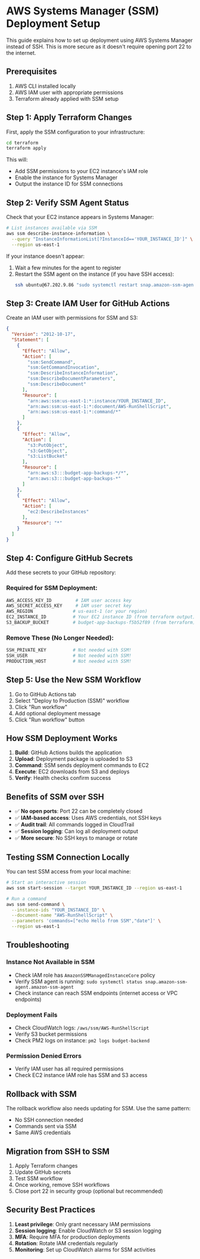 # AWS Systems Manager (SSM) Deployment Setup

This guide explains how to set up deployment using AWS Systems Manager instead of SSH. This is more secure as it doesn't require opening port 22 to the internet.

## Prerequisites

1. AWS CLI installed locally
2. AWS IAM user with appropriate permissions
3. Terraform already applied with SSM setup

## Step 1: Apply Terraform Changes

First, apply the SSM configuration to your infrastructure:

```bash
cd terraform
terraform apply
```

This will:
- Add SSM permissions to your EC2 instance's IAM role
- Enable the instance for Systems Manager
- Output the instance ID for SSM connections

## Step 2: Verify SSM Agent Status

Check that your EC2 instance appears in Systems Manager:

```bash
# List instances available via SSM
aws ssm describe-instance-information \
  --query "InstanceInformationList[?InstanceId=='YOUR_INSTANCE_ID']" \
  --region us-east-1
```

If your instance doesn't appear:
1. Wait a few minutes for the agent to register
2. Restart the SSM agent on the instance (if you have SSH access):
   ```bash
   ssh ubuntu@67.202.9.86 "sudo systemctl restart snap.amazon-ssm-agent.amazon-ssm-agent"
   ```

## Step 3: Create IAM User for GitHub Actions

Create an IAM user with permissions for SSM and S3:

```json
{
  "Version": "2012-10-17",
  "Statement": [
    {
      "Effect": "Allow",
      "Action": [
        "ssm:SendCommand",
        "ssm:GetCommandInvocation",
        "ssm:DescribeInstanceInformation",
        "ssm:DescribeDocumentParameters",
        "ssm:DescribeDocument"
      ],
      "Resource": [
        "arn:aws:ssm:us-east-1:*:instance/YOUR_INSTANCE_ID",
        "arn:aws:ssm:us-east-1:*:document/AWS-RunShellScript",
        "arn:aws:ssm:us-east-1:*:command/*"
      ]
    },
    {
      "Effect": "Allow",
      "Action": [
        "s3:PutObject",
        "s3:GetObject",
        "s3:ListBucket"
      ],
      "Resource": [
        "arn:aws:s3:::budget-app-backups-*/*",
        "arn:aws:s3:::budget-app-backups-*"
      ]
    },
    {
      "Effect": "Allow",
      "Action": [
        "ec2:DescribeInstances"
      ],
      "Resource": "*"
    }
  ]
}
```

## Step 4: Configure GitHub Secrets

Add these secrets to your GitHub repository:

### Required for SSM Deployment:
```bash
AWS_ACCESS_KEY_ID         # IAM user access key
AWS_SECRET_ACCESS_KEY     # IAM user secret key
AWS_REGION               # us-east-1 (or your region)
EC2_INSTANCE_ID          # Your EC2 instance ID (from terraform output)
S3_BACKUP_BUCKET         # budget-app-backups-f5b52f89 (from terraform)
```

### Remove These (No Longer Needed):
```bash
SSH_PRIVATE_KEY          # Not needed with SSM!
SSH_USER                 # Not needed with SSM!
PRODUCTION_HOST          # Not needed with SSM!
```

## Step 5: Use the New SSM Workflow

1. Go to GitHub Actions tab
2. Select "Deploy to Production (SSM)" workflow
3. Click "Run workflow"
4. Add optional deployment message
5. Click "Run workflow" button

## How SSM Deployment Works

1. **Build**: GitHub Actions builds the application
2. **Upload**: Deployment package is uploaded to S3
3. **Command**: SSM sends deployment commands to EC2
4. **Execute**: EC2 downloads from S3 and deploys
5. **Verify**: Health checks confirm success

## Benefits of SSM over SSH

- ✅ **No open ports**: Port 22 can be completely closed
- ✅ **IAM-based access**: Uses AWS credentials, not SSH keys
- ✅ **Audit trail**: All commands logged in CloudTrail
- ✅ **Session logging**: Can log all deployment output
- ✅ **More secure**: No SSH keys to manage or rotate

## Testing SSM Connection Locally

You can test SSM access from your local machine:

```bash
# Start an interactive session
aws ssm start-session --target YOUR_INSTANCE_ID --region us-east-1

# Run a command
aws ssm send-command \
  --instance-ids "YOUR_INSTANCE_ID" \
  --document-name "AWS-RunShellScript" \
  --parameters 'commands=["echo Hello from SSM","date"]' \
  --region us-east-1
```

## Troubleshooting

### Instance Not Available in SSM
- Check IAM role has `AmazonSSMManagedInstanceCore` policy
- Verify SSM agent is running: `sudo systemctl status snap.amazon-ssm-agent.amazon-ssm-agent`
- Check instance can reach SSM endpoints (internet access or VPC endpoints)

### Deployment Fails
- Check CloudWatch logs: `/aws/ssm/AWS-RunShellScript`
- Verify S3 bucket permissions
- Check PM2 logs on instance: `pm2 logs budget-backend`

### Permission Denied Errors
- Verify IAM user has all required permissions
- Check EC2 instance IAM role has SSM and S3 access

## Rollback with SSM

The rollback workflow also needs updating for SSM. Use the same pattern:
- No SSH connection needed
- Commands sent via SSM
- Same AWS credentials

## Migration from SSH to SSM

1. Apply Terraform changes
2. Update GitHub secrets
3. Test SSM workflow
4. Once working, remove SSH workflows
5. Close port 22 in security group (optional but recommended)

## Security Best Practices

1. **Least privilege**: Only grant necessary IAM permissions
2. **Session logging**: Enable CloudWatch or S3 session logging
3. **MFA**: Require MFA for production deployments
4. **Rotation**: Rotate IAM credentials regularly
5. **Monitoring**: Set up CloudWatch alarms for SSM activities